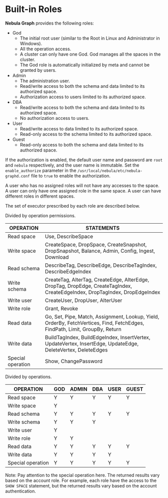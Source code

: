 # Built-in Roles

**Nebula Graph** provides the following roles:

- God
  - The initial root user (similar to the Root in Linux and Administrator in Windows).
  - All the operation access.
  - A cluster can only have one God. God manages all the spaces in the cluster.
  - The God role is automatically initialized by meta and cannot be granted by users.
- Admin
  - The administration user.
  - Read/write access to both the schema and data limited to its authorized space.
  - Authorization access to users limited to its authorized space.
- DBA
  - Read/write access to both the schema and data limited to its authorized space.
  - No authorization access to users.
- User
  - Read/write access to data limited to its authorized space.
  - Read-only access to the schema limited to its authorized space.
- Guest
  - Read-only access to both the schema and data limited to its authorized space.

If the authorization is enabled, the default user name and password are `root` and `nebula` respectively, and the user name is immutable. Set the `enable_authorize` parameter in the `/usr/local/nebula/etc/nebula-graphd.conf` file to `true` to enable the authorization.

A user who has no assigned roles will not have any accesses to the space. A user can only have one assigned role in the same space. A user can have different roles in different spaces.

The set of executor prescribed by each role are described below.

Divided by operation permissions.

| OPERATION | STATEMENTS |
| --- | --- |
| Read space | Use, DescribeSpace |
| Write space | CreateSpace, DropSpace, CreateSnapshot, DropSnapshot, Balance, Admin, Config, Ingest, Download |
| Read schema |  DescribeTag, DescribeEdge,  DescribeTagIndex, DescribeEdgeIndex |
| Write schema | CreateTag, AlterTag, CreateEdge,  AlterEdge, DropTag, DropEdge, CreateTagIndex, CreateEdgeIndex, DropTagIndex, DropEdgeIndex |
| Write user | CreateUser, DropUser, AlterUser |
| Write role | Grant, Revoke |
| Read data | Go, Set, Pipe, Match, Assignment, Lookup, Yield, OrderBy, FetchVertices, Find, FetchEdges, FindPath, Limit, GroupBy, Return |
| Write data | BuildTagIndex, BuildEdgeIndex, InsertVertex, UpdateVertex, InsertEdge, UpdateEdge, DeleteVertex, DeleteEdges |
| Special operation | Show, ChangePassword |

Divided by operations.

| OPERATION | GOD | ADMIN | DBA | USER | GUEST |
| --- | --- | --- | --- | --- | --- |
| Read space | Y | Y | Y | Y | Y |
| Write space | Y |  |  |  |  |
| Read schema | Y | Y | Y | Y | Y |
| Write schema | Y | Y | Y |  |  |
| Write user | Y |  |  |  |  |
| Write role | Y | Y |  |  |  |
| Read data | Y | Y | Y | Y | Y |
| Write data | Y | Y | Y | Y |  |
| Special operation | Y | Y | Y | Y | Y |

Note: Pay attention to the special operation here. The returned results vary based on the account role. For example, each role have the access to the `SHOW SPACE` statement, but the returned results vary based on the account authentication.
